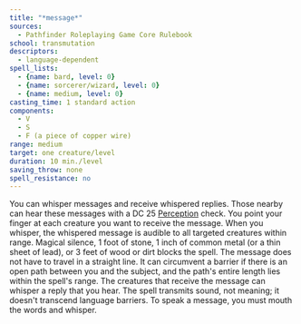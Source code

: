```yaml
---
title: "*message*"
sources:
  - Pathfinder Roleplaying Game Core Rulebook
school: transmutation
descriptors:
  - language-dependent
spell_lists:
  - {name: bard, level: 0}
  - {name: sorcerer/wizard, level: 0}
  - {name: medium, level: 0}
casting_time: 1 standard action
components:
  - V
  - S
  - F (a piece of copper wire)
range: medium
target: one creature/level
duration: 10 min./level
saving_throw: none
spell_resistance: no
---
```


You can whisper messages and receive whispered replies. Those nearby can hear these messages with a DC 25 [Perception](/skills/perception/) check. You point your finger at each creature you want to receive the message. When you whisper, the whispered message is audible to all targeted creatures within range. Magical silence, 1 foot of stone, 1 inch of common metal (or a thin sheet of lead), or 3 feet of wood or dirt blocks the spell. The message does not have to travel in a straight line. It can circumvent a barrier if there is an open path between you and the subject, and the path's entire length lies within the spell's range. The creatures that receive the message can whisper a reply that you hear. The spell transmits sound, not meaning; it doesn't transcend language barriers. To speak a message, you must mouth the words and whisper.

